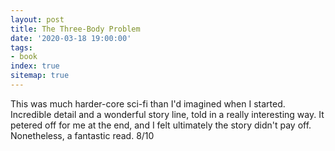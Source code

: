 ```yaml
---
layout: post
title: The Three-Body Problem
date: '2020-03-18 19:00:00'
tags:
- book
index: true
sitemap: true
---
```


This was much harder-core sci-fi than I'd imagined when I started. Incredible detail and a wonderful story line, told in a really interesting way. It petered off for me at the end, and I felt ultimately the story didn't pay off. Nonetheless, a fantastic read. 8/10
